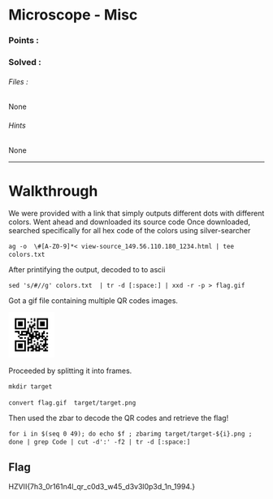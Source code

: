 # Microscope - Misc

### Points : #
### Solved : #

###### Files :
None

######  Hints
None

---


# Walkthrough

We were provided with a link that simply outputs different dots with different colors. Went ahead and downloaded its source code
Once downloaded, searched specifically for all hex code of the colors using silver-searcher


```
ag -o  \#[A-Z0-9]*< view-source_149.56.110.180_1234.html | tee colors.txt
```

After printifying the output, decoded to to ascii
```
sed 's/#//g' colors.txt  | tr -d [:space:] | xxd -r -p > flag.gif
```
Got a gif file containing multiple QR codes images.

![alt flag](flag.gif)

Proceeded by splitting it into frames.

```
mkdir target

convert flag.gif  target/target.png

```
Then used the zbar to decode the QR codes and retrieve the flag!

```
for i in $(seq 0 49); do echo $f ; zbarimg target/target-${i}.png ; done | grep Code | cut -d':' -f2 | tr -d [:space:]

```
## Flag

HZVII{7h3\_0r161n4l\_qr\_c0d3\_w45\_d3v3l0p3d\_1n\_1994.}




